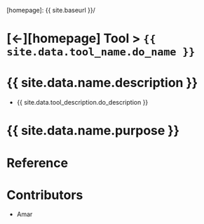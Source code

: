 ---
---


[//]: #(Reference)
[homepage]:   {{ site.baseurl }}/

# [&larr;][homepage] Tool > `{{ site.data.tool_name.do_name }}`
# {{ site.data.name.description }}
- {{ site.data.tool_description.do_description }}

# {{ site.data.name.purpose }}

# Reference

# Contributors
- Amar